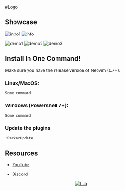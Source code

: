#Logo

## Showcase

![intro1]()
![info]()

![demo1]()
![demo2]()
![demo3]()

## Install In One Command!

Make sure you have the release version of Neovim (0.7+).

### Linux/MacOS:

```bash
Some command
```

### Windows (Powershell 7+):

```powershell
Some command
```

### Update the plugins

`:PackerUpdate`

## Resources

- [YouTube]()

- [Discord]()

<div align="center" id="madewithlua">

[![Lua](https://img.shields.io/badge/Made%20with%20Lua-blue.svg?style=for-the-badge&logo=lua)](#madewithlua)

</div>
